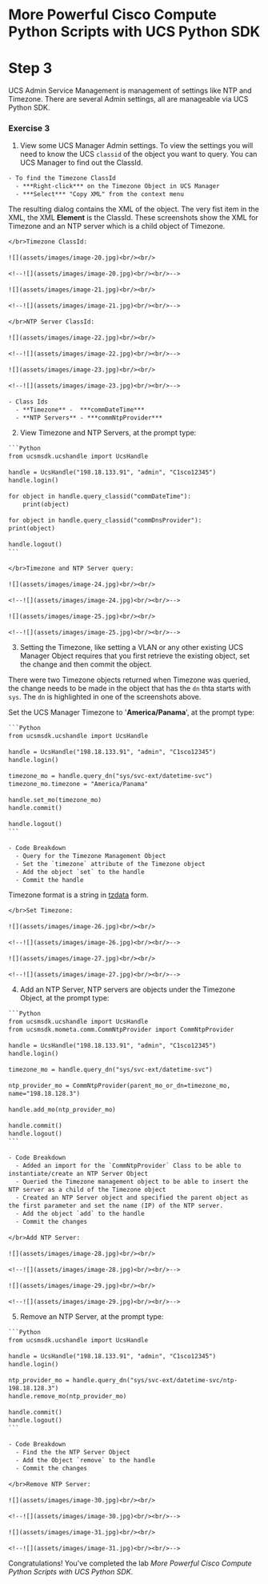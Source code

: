 # More Powerful Cisco Compute Python Scripts with UCS Python SDK

# Step 3

UCS Admin Service Management is management of settings like NTP and Timezone.  There are several Admin settings, all are manageable via UCS Python SDK.

### Exercise 3
  1. View some UCS Manager Admin settings. To view the settings you will need to know the UCS `classid` of the object you want to query. You can UCS Manager to find out the ClassId.

    - To find the Timezone ClassId
      - ***Right-click*** on the Timezone Object in UCS Manager
      - ***Select*** "Copy XML" from the context menu

  The resulting dialog contains the XML of the object. The very fist item in the XML, the XML **Element** is the ClassId. These screenshots show the XML for Timezone and an NTP server which is a child object of Timezone.

    </br>Timezone ClassId:

    ![](assets/images/image-20.jpg)<br/><br/>

    <!--![](assets/images/image-20.jpg)<br/><br/>-->

    ![](assets/images/image-21.jpg)<br/><br/>

    <!--![](assets/images/image-21.jpg)<br/><br/>-->

    </br>NTP Server ClassId:

    ![](assets/images/image-22.jpg)<br/><br/>

    <!--![](assets/images/image-22.jpg)<br/><br/>-->

    ![](assets/images/image-23.jpg)<br/><br/>

    <!--![](assets/images/image-23.jpg)<br/><br/>-->

    - Class Ids
      - **Timezone** -  ***commDateTime***
      - **NTP Servers** - ***commNtpProvider***

  2. View Timezone and NTP Servers, at the prompt type:

    ```Python
    from ucsmsdk.ucshandle import UcsHandle

    handle = UcsHandle("198.18.133.91", "admin", "C1sco12345")
    handle.login()

    for object in handle.query_classid("commDateTime"):
        print(object)

    for object in handle.query_classid("commDnsProvider"):
    print(object)

    handle.logout()
    ```

    </br>Timezone and NTP Server query:

    ![](assets/images/image-24.jpg)<br/><br/>

    <!--![](assets/images/image-24.jpg)<br/><br/>-->

    ![](assets/images/image-25.jpg)<br/><br/>

    <!--![](assets/images/image-25.jpg)<br/><br/>-->

  3. Setting the Timezone, like setting a VLAN or any other existing UCS Manager Object requires that you first retrieve the existing object, set the change and then commit the object.

  There were two Timezone objects returned when Timezone was queried, the change needs to be made in the object that has the `dn` thta starts with `sys`. The `dn` is highlighted in one of the screenshots above.

  Set the UCS Manager Timezone to '**America/Panama**', at the prompt type:

    ```Python
    from ucsmsdk.ucshandle import UcsHandle

    handle = UcsHandle("198.18.133.91", "admin", "C1sco12345")
    handle.login()

    timezone_mo = handle.query_dn("sys/svc-ext/datetime-svc")
    timezone_mo.timezone = "America/Panama"

    handle.set_mo(timezone_mo)
    handle.commit()

    handle.logout()
    ```

    - Code Breakdown
      - Query for the Timezone Management Object
      - Set the `timezone` attribute of the Timezone object
      - Add the object `set` to the handle
      - Commit the handle

  Timezone format is a string in [tzdata](https://en.wikipedia.org/wiki/Tz_database) form.

    </br>Set Timezone:

    ![](assets/images/image-26.jpg)<br/><br/>

    <!--![](assets/images/image-26.jpg)<br/><br/>-->

    ![](assets/images/image-27.jpg)<br/><br/>

    <!--![](assets/images/image-27.jpg)<br/><br/>-->

  4. Add an NTP Server, NTP servers are objects under the Timezone Object, at the prompt type:

    ```Python
    from ucsmsdk.ucshandle import UcsHandle
    from ucsmsdk.mometa.comm.CommNtpProvider import CommNtpProvider

    handle = UcsHandle("198.18.133.91", "admin", "C1sco12345")
    handle.login()

    timezone_mo = handle.query_dn("sys/svc-ext/datetime-svc")

    ntp_provider_mo = CommNtpProvider(parent_mo_or_dn=timezone_mo, name="198.18.128.3")

    handle.add_mo(ntp_provider_mo)

    handle.commit()
    handle.logout()
    ```

    - Code Breakdown
      - Added an import for the `CommNtpProvider` Class to be able to instantiate/create an NTP Server Object
      - Queried the Timezone management object to be able to insert the NTP server as a child of the Timezone object
      - Created an NTP Server object and specified the parent object as the first parameter and set the name (IP) of the NTP server.
      - Add the object `add` to the handle
      - Commit the changes

    </br>Add NTP Server:

    ![](assets/images/image-28.jpg)<br/><br/>

    <!--![](assets/images/image-28.jpg)<br/><br/>-->

    ![](assets/images/image-29.jpg)<br/><br/>

    <!--![](assets/images/image-29.jpg)<br/><br/>-->

  5. Remove an NTP Server, at the prompt type:

    ```Python
    from ucsmsdk.ucshandle import UcsHandle

    handle = UcsHandle("198.18.133.91", "admin", "C1sco12345")
    handle.login()

    ntp_provider_mo = handle.query_dn("sys/svc-ext/datetime-svc/ntp-198.18.128.3")
    handle.remove_mo(ntp_provider_mo)

    handle.commit()
    handle.logout()
    ```

    - Code Breakdown
      - Find the the NTP Server Object
      - Add the Object `remove` to the handle
      - Commit the changes

    </br>Remove NTP Server:

    ![](assets/images/image-30.jpg)<br/><br/>

    <!--![](assets/images/image-30.jpg)<br/><br/>-->

    ![](assets/images/image-31.jpg)<br/><br/>

    <!--![](assets/images/image-31.jpg)<br/><br/>-->

Congratulations! You've completed the lab *More Powerful Cisco Compute Python Scripts with UCS Python SDK*.
